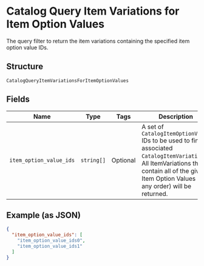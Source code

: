 
# Catalog Query Item Variations for Item Option Values

The query filter to return the item variations containing the specified item option value IDs.

## Structure

`CatalogQueryItemVariationsForItemOptionValues`

## Fields

| Name | Type | Tags | Description |
|  --- | --- | --- | --- |
| `item_option_value_ids` | `string[]` | Optional | A set of `CatalogItemOptionValue` IDs to be used to find associated<br>`CatalogItemVariation`s. All ItemVariations that contain all of the given<br>Item Option Values (in any order) will be returned. |

## Example (as JSON)

```json
{
  "item_option_value_ids": [
    "item_option_value_ids0",
    "item_option_value_ids1"
  ]
}
```

